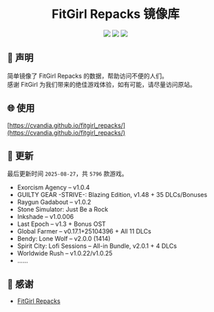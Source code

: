 ﻿<div align="center">

# FitGirl Repacks 镜像库

![](https://count.getloli.com/get/@fitgirl_repacks?theme=booru-lewd)
![](https://img.shields.io/badge/ci-passing-brightgreen.svg?logo=github) ![](https://img.shields.io/badge/license-MIT-brightgreen.svg)

</div>

## 📜 声明
简单镜像了 FitGirl Repacks 的数据，帮助访问不便的人们。  
感谢 FitGirl 为我们带来的绝佳游戏体验，如有可能，请尽量访问原站。

## 🌐 使用
[https://cvandia.github.io/fitgirl_repacks/](https://cvandia.github.io/fitgirl_repacks/)

## 🔄 更新
最后更新时间 `2025-08-27`，共 `5796` 款游戏。
- Exorcism Agency – v1.0.4
- GUILTY GEAR -STRIVE-: Blazing Edition, v1.48 + 35 DLCs/Bonuses
- Raygun Gadabout – v1.0.2
- Stone Simulator: Just Be a Rock
- Inkshade – v1.0.006
- Last Epoch – v1.3 + Bonus OST
- Global Farmer – v0.17.1+25104396 + All 11 DLCs
- Bendy: Lone Wolf – v2.0.0 (1414)
- Spirit City: Lofi Sessions – All-in Bundle, v2.0.1 + 4 DLCs
- Worldwide Rush – v1.0.22/v1.0.25
- ……

## 🙏 感谢
- [FitGirl Repacks](https://fitgirl-repacks.site/)
